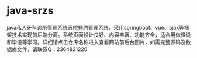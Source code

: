 # java-srzs
java私人牙科诊所管理系统医院预约管理系统，采用springboot、vue、ajax等框架技术实现前后端分离。系统页面设计良好、内容丰富、功能齐全，适合用做课设和毕设等学习。详细请点击仓库名称进入查看网站前后台图片，如需完整源码及数据库文件，请联系Q：2364821220

